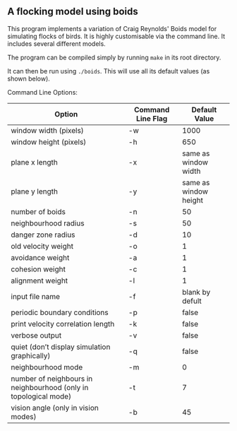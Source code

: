 ## A flocking model using boids

This program implements a variation of Craig Reynolds' Boids model for
simulating flocks of birds. It is highly customisable via the command line. It
includes several different models.

The program can be compiled simply by running `make` in its root directory.

It can then be run using `./boids`. This will use all its default values (as shown below).

Command Line Options:

Option | Command Line Flag | Default Value
-------|-------------------|--------------
window width (pixels) | -w | 1000
window height (pixels) | -h | 650
plane x length | -x | same as window width
plane y length | -y | same as window height
number of boids | -n | 50
neighbourhood radius | -s | 50
danger zone radius | -d | 10
old velocity weight | -o | 1
avoidance weight | -a | 1
cohesion weight | -c | 1
alignment weight | -l | 1
input file name | -f | blank by defult
periodic boundary conditions | -p | false
print velocity correlation length | -k | false
verbose output | -v | false
quiet (don’t display simulation graphically) | -q | false
neighbourhood mode | -m | 0
number of neighbours in neighbourhood (only in topological mode) | -t | 7
vision angle (only in vision modes) | -b | 45
